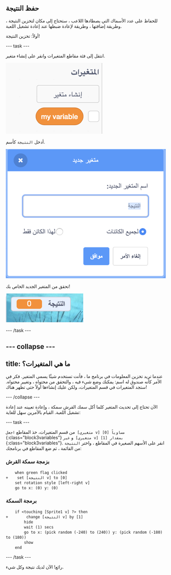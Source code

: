 ## حفظ النتيجة

للحفاظ على عدد الأسماك التي يصطادها اللاعب ، ستحتاج إلى مكان لتخزين النتيجة ، وطريقة إضافتها ، وطريقة لإعادة ضبطها عند إعادة تشغيل اللعبة.

أولاً: تخزين النتيجة!

--- task ---

انتقل إلى فئة مقاطع المتغيرات وانقر على إنشاء متغير.

![](images/catch5.png)

أدخل `النتيجة` كأسم.

![](images/catch6.png)

تحقق من المتغير الجديد الخاص بك!

![يتم عرض متغير النتيجة في المنصة](images/scoreVariableStage.png)

--- /task ---

--- collapse ---
---
title: ما هي المتغيرات؟
---

عندما تريد تخزين المعلومات في برنامج ما ، فأنت تستخدم شيئًا يسمى المتغير. فكر في الأمر كأنه صندوق له اسم: يمكنك وضع شيء فيه ، والتحقق من محتواه ، وتغيير محتواه. ستجد المتغيرات في قسم المتغيرات، ولكن عليك إنشاءها أولاً حتى تظهر هناك!

--- /collapse ---

الآن تحتاج إلى تحديث المتغير كلما أكل سمك القرش سمكة ، وإعادة تعيينه عند إعادة تشغيل اللعبة. القيام بالأمرين سهل للغاية:

--- task ---

من قسم المتغيرات، خذ المقاطع `اجعل [متغيري v] مساوياً [0]`{:class="block3variables"} و `غير [متغيري v] بمقدار [1]`{:class="block3variables"}. انقر على الأسهم الصغيرة في المقاطع ، واختر ` النتيجة ` من القائمة ، ثم ضع المقاطع في برنامجك:

### بزمجة سمكة القرش

```blocks3
    when green flag clicked
+    set [النتيجة v] to [0]
    set rotation style [left-right v]
    go to x: (0) y: (0)
```

### برمجة السمكة

```blocks3
    if <touching [Sprite1 v] ?> then
+        change [النتيجة v] by [1]
        hide
        wait (1) secs
        go to x: (pick random (-240) to (240)) y: (pick random (-180) to (180))
        show
    end
```

--- /task ---

رائع! الآن لديك نتيجة وكل شيء.